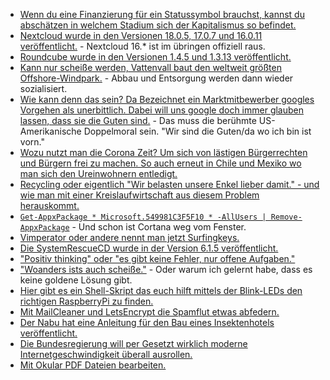 * [Wenn du eine Finanzierung für ein Statussymbol brauchst, kannst du abschätzen in welchem Stadium sich der Kapitalismus so befindet.](https://www.golem.de/news/finanzierung-per-apple-card-ipads-und-macs-sollen-monatlich-abbezahlt-werden-2006-148943-rss.html)
* [Nextcloud wurde in den Versionen 18.0.5, 17.0.7 und 16.0.11 veröffentlicht.](https://nextcloud.com/blog/minor-releases-18-0-5-17-0-7-and-16-0-11-are-here-end-of-support-for-16/) - Nextcloud 16.* ist im übringen offiziell raus.
* [Roundcube wurde in den Versionen 1.4.5 und 1.3.13 veröffentlicht.](https://roundcube.net/news/2020/06/07/updates-1.4.6-and-1.3.13-released)
* [Kann nur scheiße werden, Vattenvall baut den weltweit größten Offshore-Windpark.](https://www.sonnenseite.com/de/wirtschaft/vattenfall-baut-weltweit-grten-offshore-windpark.html) - Abbau und Entsorgung werden dann wieder sozialisiert.
* [Wie kann denn das sein? Da Bezeichnet ein Marktmitbewerber googles Vorgehen als unerbittlich. Dabei will uns google doch immer glauben lassen, dass sie die Guten sind.](https://www.golem.de/news/ren-zhengfei-huawei-chef-fuer-ruecksichtloses-vorgehen-nach-googles-vorbild-2006-148954.html) - Das muss die berühmte US-Amerikanische Doppelmoral sein. "Wir sind die Guten/da wo ich bin ist vorn."
* [Wozu nutzt man die Corona Zeit? Um sich von lästigen Bürgerrechten und Bürgern frei zu machen. So auch erneut in Chile und Mexiko wo man sich den Ureinwohnern entledigt.](https://netzfrauen.org/2020/06/08/chile-9/)
* [Recycling oder eigentlich "Wir belasten unsere Enkel lieber damit." - und wie man mit einer Kreislaufwirtschaft aus diesem Problem herauskommt.](https://www.sonnenseite.com/de/wirtschaft/kreislaufwirtschaft-ein-kosystemrelevantes-update-ist-verfgbar.html)
* [`Get-AppxPackage * Microsoft.549981C3F5F10 * -AllUsers | Remove-AppxPackage`](https://www.bleepingcomputer.com/news/microsoft/how-to-uninstall-cortana-in-windows-10-2004/) - Und schon ist Cortana weg vom Fenster.
* [Vimperator oder andere nennt man jetzt Surfingkeys.](https://www.ghacks.net/2020/06/08/add-a-ton-of-keyboard-shortcuts-to-firefox-and-chrome-with-surfingkeys/)
* [Die SystemRescueCD wurde in der Version 6.1.5 veröffentlicht.](https://www.planet3dnow.de/cms/56173-systemrescuecd-6-1-5/)
* ["Positiv thinking" oder "es gibt keine Fehler, nur offene Aufgaben."](https://almad.blog/essays/no-bugs-just-todos/)
* ["Woanders ists auch scheiße."](https://www.aleksandra.codes/tech-content-consumer) - Oder warum ich gelernt habe, dass es keine goldene Lösung gibt.
* [Hier gibt es ein Shell-Skript das euch hilft mittels der Blink-LEDs den richtigen RaspberryPi zu finden.](https://opensource.com/article/20/6/find-raspberry-pi)
* [Mit MailCleaner und LetsEncrypt die Spamflut etwas abfedern.](https://opensource.com/article/20/6/secure-open-source-antispam)
* [Der Nabu hat eine Anleitung für den Bau eines Insektenhotels veröffentlicht.](https://www.nabu.de/tiere-und-pflanzen/insekten-und-spinnen/insekten-helfen/00959.html)
* [Die Bundesregierung will per Gesetzt wirklich moderne Internetgeschwindigkeit überall ausrollen.](https://netzpolitik.org/2020/so-soll-das-recht-auf-schnelle-internetanschluesse-aussehen/)
* [Mit Okular PDF Dateien bearbeiten.](https://okular.kde.org/)
